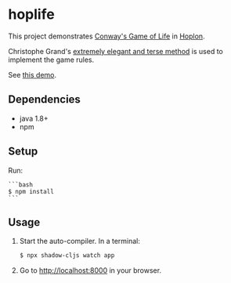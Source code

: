 # hoplife

This project demonstrates [Conway's Game of Life](http://en.wikipedia.org/wiki/Conway's_Game_of_Life) in [Hoplon][1].

Christophe Grand's [extremely elegant and terse method](http://clj-me.cgrand.net/2011/08/19/conways-game-of-life/) is used to implement the game rules.

See [this demo][3].

## Dependencies

- java 1.8+
- npm

## Setup

Run:

    ```bash
    $ npm install
    ```

## Usage

1. Start the auto-compiler. In a terminal:

    ```bash
    $ npx shadow-cljs watch app
    ```

2. Go to [http://localhost:8000][2] in your browser.

[1]: https://hoplon.io
[2]: http://localhost:8000
[3]: https://hoplon.github.io/demos/hoplife/
